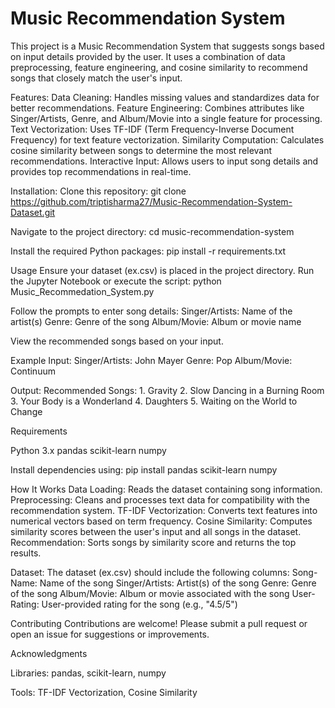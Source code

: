 # Music Recommendation System

This project is a Music Recommendation System that suggests songs based on input details provided by the user. It uses a combination of data preprocessing, feature engineering, and cosine similarity to recommend songs that closely match the user's input.

Features:
Data Cleaning: Handles missing values and standardizes data for better recommendations.
Feature Engineering: Combines attributes like Singer/Artists, Genre, and Album/Movie into a single feature for processing.
Text Vectorization: Uses TF-IDF (Term Frequency-Inverse Document Frequency) for text feature vectorization.
Similarity Computation: Calculates cosine similarity between songs to determine the most relevant recommendations.
Interactive Input: Allows users to input song details and provides top recommendations in real-time.

Installation:
  Clone this repository:
    git clone https://github.com/triptisharma27/Music-Recommendation-System-Dataset.git

  Navigate to the project directory:
    cd music-recommendation-system

  Install the required Python packages:
   pip install -r requirements.txt

Usage
  Ensure your dataset (ex.csv) is placed in the project directory.
  Run the Jupyter Notebook or execute the script:
    python Music_Recommedation_System.py
  
  Follow the prompts to enter song details:
    Singer/Artists: Name of the artist(s)
    Genre: Genre of the song
    Album/Movie: Album or movie name

  View the recommended songs based on your input.

Example
  Input:
    Singer/Artists: John Mayer
    Genre: Pop
    Album/Movie: Continuum

  Output:
    Recommended Songs:
    1. Gravity
    2. Slow Dancing in a Burning Room
    3. Your Body is a Wonderland
    4. Daughters
    5. Waiting on the World to Change

Requirements

   Python 3.x
   pandas
   scikit-learn
   numpy

Install dependencies using:
   pip install pandas scikit-learn numpy

How It Works
 Data Loading:
   Reads the dataset containing song information.
   Preprocessing: Cleans and processes text data for compatibility with the recommendation system.
   TF-IDF Vectorization: Converts text features into numerical vectors based on term frequency.
   Cosine Similarity: Computes similarity scores between the user's input and all songs in the dataset.
   Recommendation: Sorts songs by similarity score and returns the top results.

Dataset:
The dataset (ex.csv) should include the following columns:
   Song-Name: Name of the song
   Singer/Artists: Artist(s) of the song
   Genre: Genre of the song
   Album/Movie: Album or movie associated with the song
   User-Rating: User-provided rating for the song (e.g., "4.5/5")

Contributing
  Contributions are welcome! Please submit a pull request or open an issue for suggestions or improvements.

Acknowledgments

Libraries: pandas, scikit-learn, numpy

Tools: TF-IDF Vectorization, Cosine Similarity
